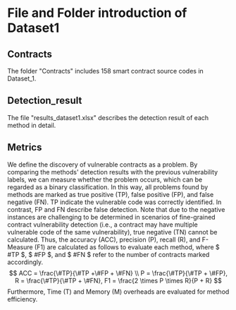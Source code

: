 # File and Folder introduction of Dataset1

## Contracts

The folder "Contracts" includes 158 smart contract source codes in Dataset_1.

## Detection_result

The file "results_dataset1.xlsx" describes the detection result of each method in detail.

## Metrics

We define the discovery of vulnerable contracts as a problem. By comparing the methods' detection results with the previous vulnerability labels, we can measure whether the problem occurs, which can be regarded as a binary classification. In this way, all problems found by methods are marked as true positive (TP), false positive (FP), and false negative (FN). TP indicate the vulnerable code was correctly identified. In contrast, FP and FN describe false detection. Note that due to the negative instances are challenging to be determined in scenarios of fine-grained contract vulnerability detection (i.e., a contract may have multiple vulnerable code of the same vulnerability), true negative (TN) cannot be calculated. Thus, the accuracy (ACC), precision (P), recall (R), and F-Measure (F1) are calculated as follows to evaluate each method, where $ \#TP $, $ \#FP $, and $ \#FN $ refer to the number of contracts marked accordingly.
$$
ACC = \frac{\#TP}{\#TP +\#FP + \#FN} \\
	P = \frac{\#TP}{\#TP + \#FP}, R = \frac{\#TP}{\#TP + \#FN}, F1 = \frac{2 \times P \times R}{P + R}
$$
Furthermore, Time (T) and Memory (M) overheads are evaluated for method efficiency. 
